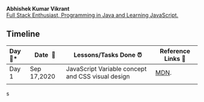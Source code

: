 **Abhishek Kumar Vikrant**  
<u>Full Stack Enthusiast, Programming in Java and Learning JavaScript.</u>



## **Timeline**

| Day:pushpin:* | **Date &nbsp;:calendar:** | **Lessons/Tasks Done :alarm_clock:**              | **Reference Links :link:**                                   |
| :------------ | ------------------------- | ------------------------------------------------- | ------------------------------------------------------------ |
| Day 1         | Sep 17,2020               | JavaScript Variable concept and CSS visual design | [MDN](https://developer.mozilla.org/en-US/docs/Learn/Getting_started_with_the_web/JavaScript_basics). |
|               |                           |                                                   |                                                              |



s